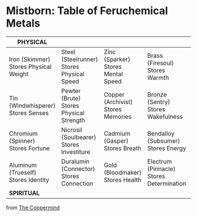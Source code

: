 # Mistborn: Table of Feruchemical Metals
<!-- pdflandscape -->

PHYSICAL|||||COGNITIVE
---|---|---|---|---|---
|Iron (Skimmer)<br>Stores Physical Weight|Steel (Steelrunner)<br>Stores Physical Speed|Zinc (Sparker)<br>Stores Mental Speed|Brass (Firesoul)<br>Stores Warmth|
|Tin (Windwhisperer)<br>Stores Senses|Pewter (Brute)<br>Stores Physical Strength|Copper (Archivist)<br>Stores Memories|Bronze (Sentry)<br>Stores Wakefulness|
|Chromium (Spinner)<br>Stores Fortune|Nicrosil (Soulbearer)<br>Stores Investiture|Cadmium (Gasper)<br>Stores Breath|Bendalloy (Subsumer)<br>Stores Energy|
|Aluminum (Trueself)<br>Stores Identity|Duralumin (Connector)<br>Stores Connection|Gold (Bloodmaker)<br>Stores Health|Electrum (Pinnacle)<br>Stores Determination|
<b>SPIRITUAL</b>|||||<b>HYBRID</b>

from [The Coppermind](https://coppermind.net/wiki/Feruchemy#Feruchemical_Properties_of_Metals)
